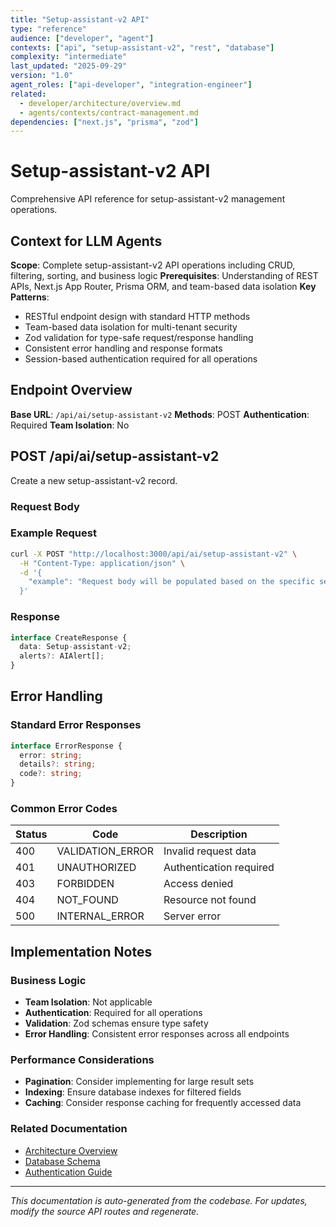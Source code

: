```yaml
---
title: "Setup-assistant-v2 API"
type: "reference"
audience: ["developer", "agent"]
contexts: ["api", "setup-assistant-v2", "rest", "database"]
complexity: "intermediate"
last_updated: "2025-09-29"
version: "1.0"
agent_roles: ["api-developer", "integration-engineer"]
related:
  - developer/architecture/overview.md
  - agents/contexts/contract-management.md
dependencies: ["next.js", "prisma", "zod"]
---
```


# Setup-assistant-v2 API

Comprehensive API reference for setup-assistant-v2 management operations.

## Context for LLM Agents

**Scope**: Complete setup-assistant-v2 API operations including CRUD, filtering, sorting, and business logic
**Prerequisites**: Understanding of REST APIs, Next.js App Router, Prisma ORM, and team-based data isolation
**Key Patterns**:
- RESTful endpoint design with standard HTTP methods
- Team-based data isolation for multi-tenant security
- Zod validation for type-safe request/response handling
- Consistent error handling and response formats
- Session-based authentication required for all operations

## Endpoint Overview

**Base URL**: `/api/ai/setup-assistant-v2`
**Methods**: POST
**Authentication**: Required
**Team Isolation**: No




## POST /api/ai/setup-assistant-v2

Create a new setup-assistant-v2 record.

### Request Body



### Example Request

```bash
curl -X POST "http://localhost:3000/api/ai/setup-assistant-v2" \
  -H "Content-Type: application/json" \
  -d '{
    "example": "Request body will be populated based on the specific setup-assistant-v2 schema"
  }'
```

### Response

```typescript
interface CreateResponse {
  data: Setup-assistant-v2;
  alerts?: AIAlert[];
}
```






## Error Handling

### Standard Error Responses

```typescript
interface ErrorResponse {
  error: string;
  details?: string;
  code?: string;
}
```

### Common Error Codes

| Status | Code | Description |
|--------|------|-------------|
| 400 | VALIDATION_ERROR | Invalid request data |
| 401 | UNAUTHORIZED | Authentication required |
| 403 | FORBIDDEN | Access denied |
| 404 | NOT_FOUND | Resource not found |
| 500 | INTERNAL_ERROR | Server error |



## Implementation Notes

### Business Logic
- **Team Isolation**: Not applicable
- **Authentication**: Required for all operations
- **Validation**: Zod schemas ensure type safety
- **Error Handling**: Consistent error responses across all endpoints

### Performance Considerations
- **Pagination**: Consider implementing for large result sets
- **Indexing**: Ensure database indexes for filtered fields
- **Caching**: Consider response caching for frequently accessed data

### Related Documentation
- [Architecture Overview](../../developer/architecture/overview.md)
- [Database Schema](../../developer/architecture/database.md)
- [Authentication Guide](../../developer/authentication.md)

---

*This documentation is auto-generated from the codebase. For updates, modify the source API routes and regenerate.*